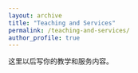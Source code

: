 ```yaml
---
layout: archive
title: "Teaching and Services"
permalink: /teaching-and-services/
author_profile: true
---
```


这里以后写你的教学和服务内容。


